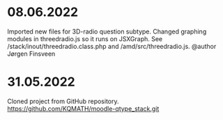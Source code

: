 
# 08.06.2022
Imported new files for 3D-radio question subtype. Changed graphing modules in threedradio.js so
it runs on JSXGraph. See /stack/inout/threedradio.class.php and /amd/src/threedradio.js.
@author Jørgen Finsveen



# 31.05.2022
Cloned project from GitHub repository. 
https://github.com/KQMATH/moodle-qtype_stack.git 